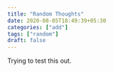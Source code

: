 ```yaml
---
title: "Random Thoughts"
date: 2020-08-05T18:49:39+05:30
categories: ["add"]
tags: ["random"]
draft: false
---
```


Trying to test this out.
